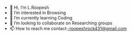 - 👋 Hi, I’m L.Roopesh
- 👀 I’m interested in Browsing
- 🌱 I’m currently learning Coding
- 💞️ I’m looking to collaborate on Researching groups
- 📫 How to reach me contact:-roopeshrock431@gmail.com

<!---
Roopesh431/Roopesh431 is a ✨ special ✨ repository because its `README.md` (this file) appears on your GitHub profile.
You can click the Preview link to take a look at your changes.
--->
